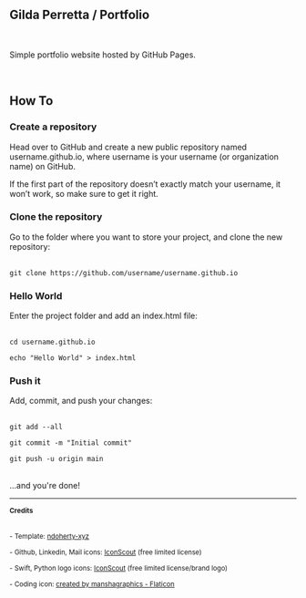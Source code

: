 <h2>Gilda Perretta / Portfolio</h2>
<br><p>Simple portfolio website hosted by GitHub Pages.</p>
<br>

<h2>How To</h2>

<h3>Create a repository</h3>

Head over to GitHub and create a new public repository named username.github.io, where username is your username (or organization name) on GitHub.

If the first part of the repository doesn’t exactly match your username, it won’t work, so make sure to get it right.

<h3>Clone the repository</h3>
Go to the folder where you want to store your project, and clone the new repository: 
<br><br>

```
git clone https://github.com/username/username.github.io
```

<h3>Hello World</h3>
Enter the project folder and add an index.html file:
<br><br>

```
cd username.github.io

echo "Hello World" > index.html
```

<h3>Push it</h3>
Add, commit, and push your changes:
<br><br>

```
git add --all

git commit -m "Initial commit"

git push -u origin main
```

<br>
…and you're done!
<br>

---------------------------------

<sub> 
  <b> Credits </b>
</sub>
<br><br>

<sub> - Template: [ndoherty-xyz](https://github.com/ndoherty-xyz) </sub>

<sub> - Github, Linkedin, Mail icons: [IconScout](https://iconscout.com) (free limited license) </sub>

<sub> - Swift, Python logo icons: [IconScout](https://iconscout.com) (free limited license/brand logo) </sub>

<sub> - Coding icon: <a href="https://www.flaticon.com/free-icons/web-coding" title="web coding icons">created by manshagraphics - Flaticon</a> </sub>


